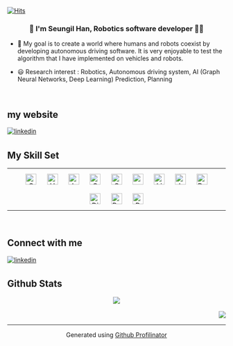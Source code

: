 [![Hits](https://hits.seeyoufarm.com/api/count/incr/badge.svg?url=https%3A%2F%2Fgithub.com%2Fhan1222&count_bg=%230030FF&title_bg=%23555555&icon=github.svg&icon_color=%23E7E7E7&title=hits&edge_flat=false)](https://hits.seeyoufarm.com)

### <div align="center"> 🚗 I'm Seungil Han, Robotics software developer 👨‍💻   </div>  
  

- 🌱 My goal is to create a world where humans and robots coexist by developing autonomous driving software. It is very enjoyable to test the algorithm that I have implemented on vehicles and robots.  
  

- 😃 Research interest : Robotics, Autonomous driving system, AI (Graph Neural Networks, Deep Learning) Prediction, Planning  
  

<br/>  

## my website  
<a href="http://www.seung1.com/" target="_blank">
<img src=https://img.shields.io/badge/mywebsite-%4285F4.svg?&style=for-the-badge&logo=googlehome&logoColor=white alt=linkedin style="margin-bottom: 5px;" />
</a>  
<br/>
  
  
## My Skill Set  
<table><tr><td valign="top" width="100%">

<div align="center">  
<a href="https://www.w3schools.com/css/" target="_blank"><img style="margin: 10px" src="https://profilinator.rishav.dev/skills-assets/css3-original-wordmark.svg" alt="CSS3" height="25" /></a>  
<a href="https://en.wikipedia.org/wiki/HTML5" target="_blank"><img style="margin: 10px" src="https://profilinator.rishav.dev/skills-assets/html5-original-wordmark.svg" alt="HTML5" height="25" /></a>  
<a href="https://www.javascript.com/" target="_blank"><img style="margin: 10px" src="https://profilinator.rishav.dev/skills-assets/javascript-original.svg" alt="JavaScript" height="25" /></a>  
<a href="https://www.cprogramming.com/" target="_blank"><img style="margin: 10px" src="https://profilinator.rishav.dev/skills-assets/c-original.svg" alt="C" height="25" /></a>  
<a href="https://www.cplusplus.com/" target="_blank"><img style="margin: 10px" src="https://profilinator.rishav.dev/skills-assets/cplusplus-original.svg" alt="C++" height="25" /></a>  
<a href="https://pytorch.org/" target="_blank"><img style="margin: 10px" src="https://profilinator.rishav.dev/skills-assets/pytorch-icon.svg" alt="pytorch" height="25" /></a>  
<a href="https://www.linux.org/" target="_blank"><img style="margin: 10px" src="https://profilinator.rishav.dev/skills-assets/linux-original.svg" alt="Linux" height="25" /></a>  
<a href="https://www.java.com/" target="_blank"><img style="margin: 10px" src="https://profilinator.rishav.dev/skills-assets/java-original-wordmark.svg" alt="Java" height="25" /></a>  
<a href="https://www.python.org/" target="_blank"><img style="margin: 10px" src="https://profilinator.rishav.dev/skills-assets/python-original.svg" alt="Python" height="25" /></a>  
<a href="https://www.djangoproject.com/" target="_blank"><img style="margin: 10px" src="https://profilinator.rishav.dev/skills-assets/django-original.svg" alt="Django" height="25" /></a>  
<a href="https://www.gnu.org/software/bash/" target="_blank"><img style="margin: 10px" src="https://profilinator.rishav.dev/skills-assets/gnu_bash-icon.svg" alt="Bash" height="25" /></a>  
<a href="https://www.docker.com/" target="_blank"><img style="margin: 10px" src="https://profilinator.rishav.dev/skills-assets/docker-original-wordmark.svg" alt="Docker" height="25" /></a>  
</div>
</td></tr></table>  

<br/>  


## Connect with me  
<a href="https://linkedin.com/in/승일-한-3997ba203/" target="_blank">
<img src=https://img.shields.io/badge/linkedin-%231E77B5.svg?&style=for-the-badge&logo=linkedin&logoColor=white alt=linkedin style="margin-bottom: 5px;" />
</a>  
  

<br/>  


## Github Stats  
<div align="center"><img src="https://github-readme-stats.vercel.app/api?username=han1222&show_icons=true&count_private=true&hide_border=true" align="center" /></div>  

<br/>  

<div align="right">
<img src="https://komarev.com/ghpvc/?username=han1222&&style=flat-square" align="right" />
</div>  

<br />

----
<div align="center">Generated using <a href="https://profilinator.rishav.dev/" target="_blank">Github Profilinator</a></div>
